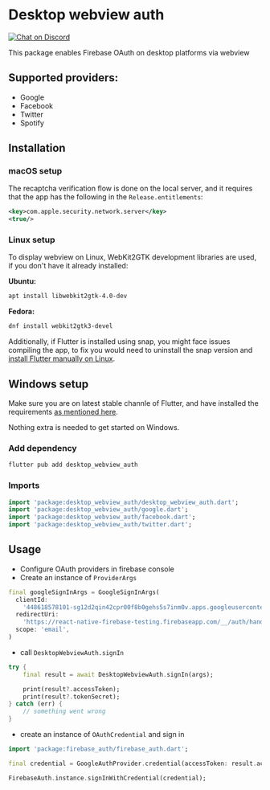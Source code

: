 # Desktop webview auth

 <a href="https://invertase.link/discord">
   <img src="https://img.shields.io/discord/295953187817521152.svg?style=flat-square&colorA=7289da&label=Chat%20on%20Discord" alt="Chat on Discord">
 </a>

This package enables Firebase OAuth on desktop platforms via webview

## Supported providers:

- Google
- Facebook
- Twitter
- Spotify

## Installation

### macOS setup

The recaptcha verification flow is done on the local server, and it requires that the app has the following in the `Release.entitlements`:

```xml
<key>com.apple.security.network.server</key>
<true/>
```

### Linux setup

To display webview on Linux, WebKit2GTK development libraries are used, if you don't have it already installed:

**Ubuntu:**

```bash
apt install libwebkit2gtk-4.0-dev
```

**Fedora:**

```bash
dnf install webkit2gtk3-devel
```

Additionally, if Flutter is installed using snap, you might face issues compiling the app, to fix you would need to uninstall the snap version and [install Flutter manually on Linux](https://docs.flutter.dev/get-started/install/linux#install-flutter-manually).

## Windows setup

Make sure you are on latest stable channle of Flutter, and have installed the requirements [as mentioned here](https://docs.flutter.dev/desktop#additional-windows-requirements).

Nothing extra is needed to get started on Windows.

### Add dependency

```bash
flutter pub add desktop_webview_auth
```

### Imports

```dart
import 'package:desktop_webview_auth/desktop_webview_auth.dart';
import 'package:desktop_webview_auth/google.dart';
import 'package:desktop_webview_auth/facebook.dart';
import 'package:desktop_webview_auth/twitter.dart';
```

## Usage

- Configure OAuth providers in firebase console
- Create an instance of `ProviderArgs`

```dart
final googleSignInArgs = GoogleSignInArgs(
  clientId:
    '448618578101-sg12d2qin42cpr00f8b0gehs5s7inm0v.apps.googleusercontent.com',
  redirectUri:
    'https://react-native-firebase-testing.firebaseapp.com/__/auth/handler',
  scope: 'email',
)
```

- call `DesktopWebviewAuth.signIn`

```dart
try {
    final result = await DesktopWebviewAuth.signIn(args);

    print(result?.accessToken);
    print(result?.tokenSecret);
} catch (err) {
    // something went wrong
}
```

- create an instance of `OAuthCredential` and sign in

```dart
import 'package:firebase_auth/firebase_auth.dart';

final credential = GoogleAuthProvider.credential(accessToken: result.accessToken)

FirebaseAuth.instance.signInWithCredential(credential);
```

